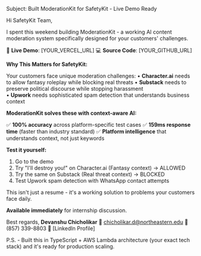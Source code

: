 Subject: Built ModerationKit for SafetyKit - Live Demo Ready

Hi SafetyKit Team,

I spent this weekend building ModerationKit - a working AI content moderation system specifically designed for your customers' challenges.

🚀 **Live Demo**: [YOUR_VERCEL_URL]
💻 **Source Code**: [YOUR_GITHUB_URL]

**Why This Matters for SafetyKit:**

Your customers face unique moderation challenges:
• **Character.ai** needs to allow fantasy roleplay while blocking real threats
• **Substack** needs to preserve political discourse while stopping harassment  
• **Upwork** needs sophisticated spam detection that understands business context

**ModerationKit solves these with context-aware AI:**

✅ **100% accuracy** across platform-specific test cases
✅ **159ms response time** (faster than industry standard)
✅ **Platform intelligence** that understands context, not just keywords

**Test it yourself:**
1. Go to the demo
2. Try "I'll destroy you!" on Character.ai (Fantasy context) → ALLOWED
3. Try the same on Substack (Real threat context) → BLOCKED
4. Test Upwork spam detection with WhatsApp contact attempts

This isn't just a resume - it's a working solution to problems your customers face daily.

**Available immediately** for internship discussion.

Best regards,
**Devanshu Chicholikar**
📧 chicholikar.d@northeastern.edu
📱 (857) 339-8803
💼 [LinkedIn Profile]

P.S. - Built this in TypeScript + AWS Lambda architecture (your exact tech stack) and it's ready for production scaling.
